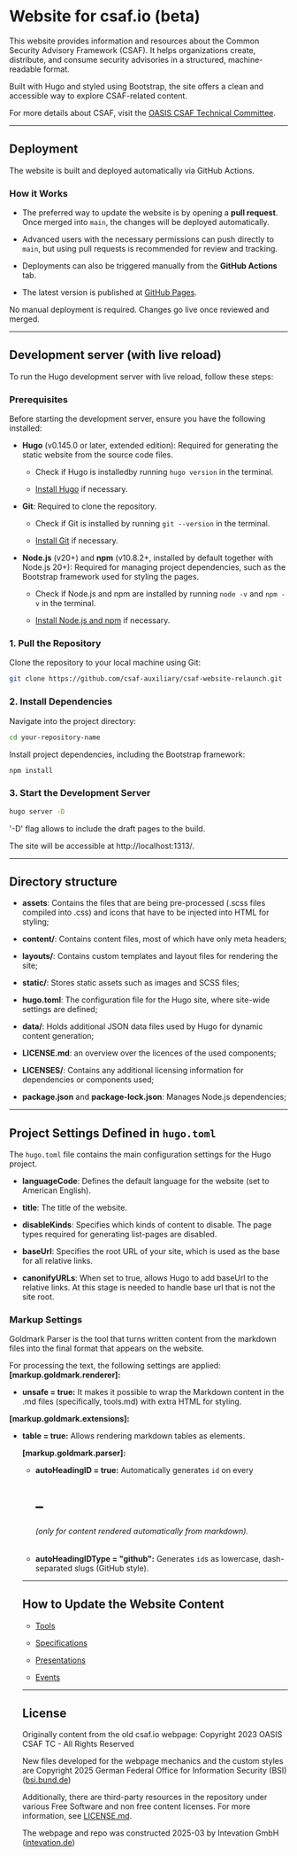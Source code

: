 <!--
  SPDX-License-Identifier: Apache-2.0

  SPDX-FileCopyrightText: 2025 German Federal Office for Information Security (BSI) <https://www.bsi.bund.de>
  Software-Engineering: 2025 Intevation GmbH <https://intevation.de>

  This file is Free Software under the Apache-2.0 License
  without warranty, see README.md and LICENSES/Apache-2.0.txt for details.
-->

# Website for csaf.io (beta)

This website provides information and resources
about the Common Security Advisory Framework (CSAF).
It helps organizations create, distribute, and consume
security advisories in a structured, machine-readable format.

Built with Hugo and styled using Bootstrap, the site offers a clean and
accessible way to explore CSAF-related content.

For more details about CSAF,
visit the [OASIS CSAF Technical Committee](https://www.oasis-open.org/committees/csaf/charter.php).

---

## Deployment

The website is built and deployed automatically via GitHub Actions.

### How it Works

- The preferred way to update the website is by opening a **pull request**.
  Once merged into `main`, the changes will be deployed automatically.

- Advanced users with the necessary permissions can push directly to `main`,
  but using pull requests is recommended for review and tracking.

- Deployments can also be triggered manually from the **GitHub Actions** tab.

- The latest version is published at
  [GitHub Pages](https://csaf-auxiliary.github.io/csaf-website-relaunch).

No manual deployment is required. Changes go live once reviewed and merged.

---

## Development server (with live reload)

To run the Hugo development server with live reload, follow these steps:

### Prerequisites

Before starting the development server, ensure you have the following installed:

- **Hugo** (v0.145.0 or later, extended edition):
  Required for generating the static website from the source code files.

    - Check if Hugo is installedby running `hugo version` in the terminal.

    - [Install Hugo](https://gohugo.io/getting-started/installing/) if necessary.

- **Git**: Required to clone the repository.

    - Check if Git is installed by running ```git --version```
      in the terminal.

    - [Install Git](https://git-scm.com/book/en/v2/Getting-Started-Installing-Git) if necessary.

- **Node.js** (v20+) and **npm** (v10.8.2+, installed by default together with Node.js 20+):
  Required for managing project dependencies,
  such as the Bootstrap framework used for styling the pages.

    - Check if Node.js and npm are installed by running `node -v` and
      `npm -v` in the terminal.

    - [Install Node.js and npm](https://nodejs.org/) if necessary.

### 1. Pull the Repository

Clone the repository to your local machine using Git:

```bash
git clone https://github.com/csaf-auxiliary/csaf-website-relaunch.git
```

### 2. Install Dependencies

Navigate into the project directory:

```bash
cd your-repository-name
```

Install project dependencies, including the Bootstrap framework:
```bash
npm install
```

### 3. Start the Development Server

```bash
hugo server -D
```

'-D' flag allows to include the draft pages to the build.

The site will be accessible at http://localhost:1313/.

---

## Directory structure

- **assets**: Contains the files that are being pre-processed
  (.scss files compiled into .css)
  and icons that have to be injected into HTML for styling;

- **content/**: Contains content files, most of which have only meta headers;

- **layouts/**: Contains custom templates and layout files for rendering the site;

- **static/**: Stores static assets such as images and SCSS files;

- **hugo.toml**: The configuration file for the Hugo site,
  where site-wide settings are defined;

- **data/**: Holds additional JSON data files
  used by Hugo for dynamic content generation;

- **LICENSE.md**: an overview over the licences of the used components;

- **LICENSES/**: Contains any additional licensing information for dependencies
  or components used;

- **package.json** and **package-lock.json**: Manages Node.js dependencies;

---

## Project Settings Defined in `hugo.toml`

The `hugo.toml` file contains the main configuration settings for the Hugo project.

- **languageCode**: Defines the default language for the website
  (set to American English).

- **title**: The title of the website.

- **disableKinds**: Specifies which kinds of content to disable.
   The page types required for generating list-pages are disabled.

- **baseUrl**: Specifies the root URL of your site,
    which is used as the base for all relative links.

- **canonifyURLs**: When set to true, allows Hugo to add baseUrl
to the relative links.
At this stage is needed to handle base url that is not the site root.

### Markup Settings

Goldmark Parser is the tool that turns written content from the markdown files
into the final format that appears on the website.

For processing the text, the following settings are applied:
**[markup.goldmark.renderer]:**

- **unsafe = true:** It makes it possible to wrap the Markdown content
  in the .md files (specifically, tools.md) with extra HTML for styling.

**[markup.goldmark.extensions]:**

- **table = true:** Allows rendering markdown tables as <table> elements.

**[markup.goldmark.parser]:**

- **autoHeadingID = true:** Automatically generates `id` on every <h1>–<h6>
  (only for content rendered automatically from markdown).

- **autoHeadingIDType = "github":** Generates `id`s as lowercase,
  dash-separated slugs (GitHub style).

---

## How to Update the Website Content

- [Tools](/docs/tools.md)

- [Specifications](/docs/specifications.md)

- [Presentations](/docs/presentations.md)

- [Events](/docs/events.md)

---

## License

Originally content from the old csaf.io webpage:
Copyright 2023 OASIS CSAF TC - All Rights Reserved

New files developed for the webpage mechanics and the custom styles are
Copyright 2025 German Federal Office for Information Security (BSI)
([bsi.bund.de](https://www.bsi.bund.de))

Additionally, there are third-party resources in the repository
under various Free Software and non free content licenses.
For more information, see [LICENSE.md](LICENSE.md).

The webpage and repo was constructed 2025-03 by
Intevation GmbH ([intevation.de](https://intevation.de))
